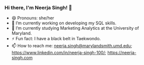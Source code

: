 ### Hi there, I'm Neerja Singh! 👋

- 😄 Pronouns: she/her
- 🔭 I’m currently working on developing my SQL skills.
- 🌱 I’m currently studying Marketing Analytics at the University of Maryland.
- ⚡ Fun fact: I have a black belt in Taekwondo.
- 📫 How to reach me: neerja.singh@marylandsmith.umd.edu; https://www.linkedin.com/in/neerja-singh-100/; https://neerja-singh.com


<!--
**neerjasingh57/neerjasingh57** is a ✨ _special_ ✨ repository because its `README.md` (this file) appears on your GitHub profile.

Here are some ideas to get you started:

- 🔭 I’m currently working on developing my SQL skills.
- 🌱 I’m currently studying Marketing Analytics at the University of Maryland.
- 📫 How to reach me: email: neerja.singh@marylandsmith.umd.edu; linkedin: https://www.linkedin.com/in/neerja-singh-100/; website: https://neerja-singh.com
- 😄 Pronouns: she/her
- ⚡ Fun fact: I have a black belt in Taekwondo.
-->
